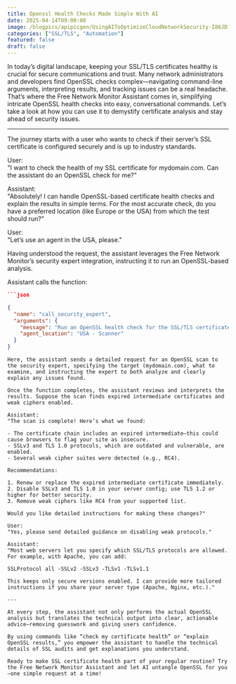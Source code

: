 ```yaml
---
title: Openssl Health Checks Made Simple With AI
date: 2025-04-14T09:00:00
image: /blogpics/apipicgen/UsingAIToOptimizeCloudNetworkSecurity-I86JD1C3MI.jpg
categories: ["SSL/TLS", "Automation"]
featured: false
draft: false
---
```

In today’s digital landscape, keeping your SSL/TLS certificates healthy is crucial for secure communications and trust. Many network administrators and developers find OpenSSL checks complex—navigating command-line arguments, interpreting results, and tracking issues can be a real headache. That’s where the Free Network Monitor Assistant comes in, simplifying intricate OpenSSL health checks into easy, conversational commands. Let’s take a look at how you can use it to demystify certificate analysis and stay ahead of security issues.

---

The journey starts with a user who wants to check if their server’s SSL certificate is configured securely and is up to industry standards.

User:  
"I want to check the health of my SSL certificate for mydomain.com. Can the assistant do an OpenSSL check for me?"

Assistant:  
"Absolutely! I can handle OpenSSL-based certificate health checks and explain the results in simple terms. For the most accurate check, do you have a preferred location (like Europe or the USA) from which the test should run?"

User:  
"Let’s use an agent in the USA, please."

Having understood the request, the assistant leverages the Free Network Monitor’s security expert integration, instructing it to run an OpenSSL-based analysis.

Assistant calls the function:
```json
```json

{
  "name": "call_security_expert",
  "arguments": {
    "message": "Run an OpenSSL health check for the SSL/TLS certificate on mydomain.com. Include checks for protocol support, certificate validity, chain of trust, and weak cipher suites. Explain detected issues and provide recommendations. I am authorized to perform this action.",
    "agent_location": "USA - Scanner"
  }
}
```
```
Here, the assistant sends a detailed request for an OpenSSL scan to the security expert, specifying the target (mydomain.com), what to examine, and instructing the expert to both analyze and clearly explain any issues found.

Once the function completes, the assistant reviews and interprets the results. Suppose the scan finds expired intermediate certificates and weak ciphers enabled.

Assistant:  
"The scan is complete! Here’s what we found:

- The certificate chain includes an expired intermediate—this could cause browsers to flag your site as insecure.  
- SSLv3 and TLS 1.0 protocols, which are outdated and vulnerable, are enabled.  
- Several weak cipher suites were detected (e.g., RC4).

Recommendations:

1. Renew or replace the expired intermediate certificate immediately.
2. Disable SSLv3 and TLS 1.0 in your server config; use TLS 1.2 or higher for better security.
3. Remove weak ciphers like RC4 from your supported list.

Would you like detailed instructions for making these changes?"

User:  
"Yes, please send detailed guidance on disabling weak protocols."

Assistant:  
"Most web servers let you specify which SSL/TLS protocols are allowed. For example, with Apache, you can add:

SSLProtocol all -SSLv2 -SSLv3 -TLSv1 -TLSv1.1

This keeps only secure versions enabled. I can provide more tailored instructions if you share your server type (Apache, Nginx, etc.)."

---

At every step, the assistant not only performs the actual OpenSSL analysis but translates the technical output into clear, actionable advice—removing guesswork and giving users confidence.

By using commands like “check my certificate health” or “explain OpenSSL results,” you empower the assistant to handle the technical details of SSL audits and get explanations you understand.

Ready to make SSL certificate health part of your regular routine? Try the Free Network Monitor Assistant and let AI untangle OpenSSL for you—one simple request at a time!